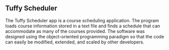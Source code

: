 ## Tuffy Scheduler

The Tuffy Scheduler app is a course scheduling application. The program loads course information stored in a text file and finds a schedule that can accommodate as many of the courses provided. 
The software was designed using the object-oriented programming paradigm so that the code can easily be modified, extended, and scaled by other developers.
